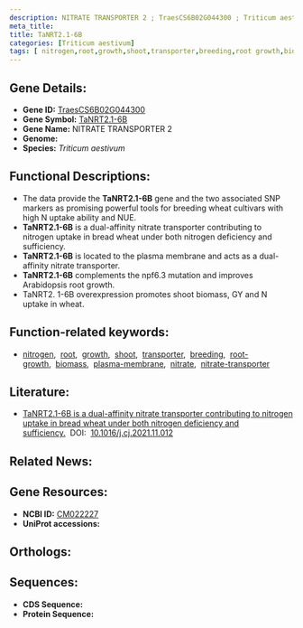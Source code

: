 ```yaml
---
description: NITRATE TRANSPORTER 2 ; TraesCS6B02G044300 ; Triticum aestivum
meta_title:
title: TaNRT2.1-6B
categories: [Triticum aestivum]
tags: [ nitrogen,root,growth,shoot,transporter,breeding,root growth,biomass,plasma membrane,nitrate,nitrate transporter ]
---
```


## Gene Details:
- **Gene ID:** [TraesCS6B02G044300]()
- **Gene Symbol:** <u>TaNRT2.1-6B</u>
- **Gene Name:** NITRATE TRANSPORTER 2
- **Genome:** 
- **Species:** *Triticum aestivum*

## Functional Descriptions:
   - The data provide the **TaNRT2.1-6B** gene and the two associated SNP markers as promising powerful tools for breeding wheat cultivars with high N uptake ability and NUE.
   - **TaNRT2.1-6B** is a dual-affinity nitrate transporter contributing to nitrogen uptake in bread wheat under both nitrogen deficiency and sufficiency.
   - **TaNRT2.1-6B** is located to the plasma membrane and acts as a dual-affinity nitrate transporter.
   - **TaNRT2.1-6B** complements the npf6.3 mutation and improves Arabidopsis root growth.
   - TaNRT2. 1-6B overexpression promotes shoot biomass, GY and N uptake in wheat.

## Function-related keywords:
   - [nitrogen](/tags/nitrogen/),&nbsp;&nbsp;[root](/tags/root/),&nbsp;&nbsp;[growth](/tags/growth/),&nbsp;&nbsp;[shoot](/tags/shoot/),&nbsp;&nbsp;[transporter](/tags/transporter/),&nbsp;&nbsp;[breeding](/tags/breeding/),&nbsp;&nbsp;[root-growth](/tags/root-growth/),&nbsp;&nbsp;[biomass](/tags/biomass/),&nbsp;&nbsp;[plasma-membrane](/tags/plasma-membrane/),&nbsp;&nbsp;[nitrate](/tags/nitrate/),&nbsp;&nbsp;[nitrate-transporter](/tags/nitrate-transporter/)

## Literature:
   - [TaNRT2.1-6B is a dual-affinity nitrate transporter contributing to nitrogen uptake in bread wheat under both nitrogen deficiency and sufficiency.](https://www.doi.org/10.1016/j.cj.2021.11.012)&nbsp;&nbsp;DOI:&nbsp;&nbsp;[10.1016/j.cj.2021.11.012](https://www.doi.org/10.1016/j.cj.2021.11.012)

## Related News:

## Gene Resources:
- **NCBI ID:**  [CM022227](https://www.ncbi.nlm.nih.gov/search/all/?term=CM022227)
- **UniProt accessions:**  [](https://www.uniprot.org/uniprotkb//entry)

## Orthologs:

## Sequences:
- **CDS Sequence:**
- **Protein Sequence:**
